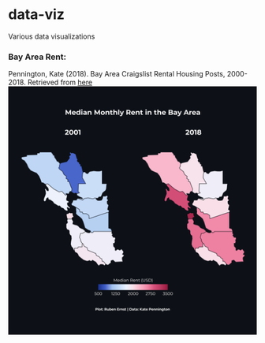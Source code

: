 # data-viz
Various data visualizations

### Bay Area Rent:
Pennington, Kate (2018).  Bay Area Craigslist Rental Housing Posts, 2000-2018. Retrieved from [here](https://github.com/katepennington/historic_bay_area_craigslist_housing_posts/blob/master/clean_2000_2018.csv.zip)
![](https://github.com/RubenErnst/data-viz/blob/main/San%20Francisco%20rent/Bay%20Area%20Rent.png)
